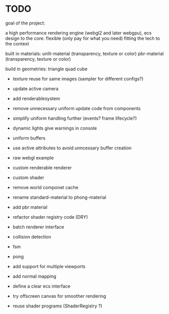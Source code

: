 # TODO

goal of the project:

a high performance rendering engine (webgl2 and later webgpu), ecs design to the core. flexible (only pay for what you need)
fitting the tech to the context

built in materials:
unlit-material (transparency, texture or color)
pbr-material (transparency, texture or color)

build in geometries:
triangle
quad
cube

- texture reuse for same images (sampler for different configs?)

- update active camera
- add renderablesystem

- remove unnecessary uniform update code from components
- simplify uniform handling further (events? frame lifecycle?)
- dynamic lights give warnings in console
- uniform buffers
- use active attributes to avoid unncessary buffer creation
- raw webgl example
- custom renderable renderer
- custom shader
- remove world componet cache
- rename standard-material to phong-material
- add pbr material
- refactor shader registry code (DRY)
- batch renderer interface
- collision detection
- fsm
- pong

- add support for multiple viewports
- add normal mapping
- define a clear ecs interface
- try offscreen canvas for smoother rendering
- reuse shader programs (ShaderRegistry ?)